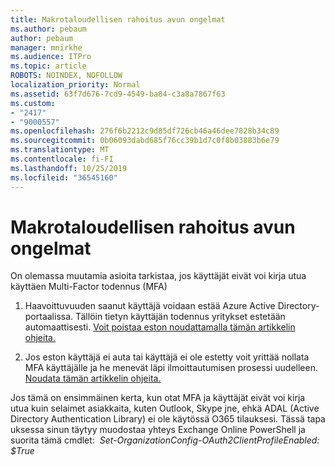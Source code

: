 ```yaml
---
title: Makrotaloudellisen rahoitus avun ongelmat
ms.author: pebaum
author: pebaum
manager: mnirkhe
ms.audience: ITPro
ms.topic: article
ROBOTS: NOINDEX, NOFOLLOW
localization_priority: Normal
ms.assetid: 63f7d676-7cd9-4549-ba84-c3a8a7867f63
ms.custom:
- "2417"
- "9000557"
ms.openlocfilehash: 276f6b2212c9d85df726cb46a46dee7828b34c89
ms.sourcegitcommit: 0b06093dabd685f76cc39b1d7c0f8b03883b6e79
ms.translationtype: MT
ms.contentlocale: fi-FI
ms.lasthandoff: 10/25/2019
ms.locfileid: "36545160"
---
```

# <a name="issues-with-mfa"></a>Makrotaloudellisen rahoitus avun ongelmat
On olemassa muutamia asioita tarkistaa, jos käyttäjät eivät voi kirja utua käyttäen Multi-Factor todennus (MFA)

1. Haavoittuvuuden saanut käyttäjä voidaan estää Azure Active Directory-portaalissa. Tällöin tietyn käyttäjän todennus yritykset estetään automaattisesti. [Voit poistaa eston noudattamalla tämän artikkelin ohjeita.](https://docs.microsoft.com/azure/active-directory/authentication/howto-mfa-mfasettings#block-and-unblock-users)

2. Jos eston käyttäjä ei auta tai käyttäjä ei ole estetty voit yrittää nollata MFA käyttäjälle ja he menevät läpi ilmoittautumisen prosessi uudelleen. [Noudata tämän artikkelin ohjeita.](https://docs.microsoft.com/azure/active-directory/authentication/howto-mfa-userdevicesettings#require-users-to-provide-contact-methods-again)

Jos tämä on ensimmäinen kerta, kun otat MFA ja käyttäjät eivät voi kirja utua kuin selaimet asiakkaita, kuten Outlook, Skype jne, ehkä ADAL (Active Directory Authentication Library) ei ole käytössä O365 tilauksesi. Tässä tapa uksessa sinun täytyy muodostaa yhteys Exchange Online PowerShell ja suorita tämä cmdlet:  *Set-OrganizationConfig-OAuth2ClientProfileEnabled: $True*